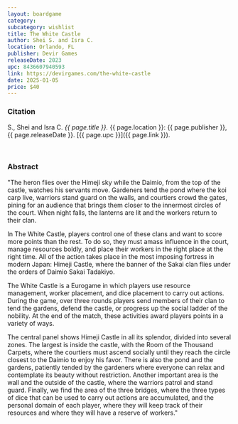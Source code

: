 ```yaml
---
layout: boardgame
category:
subcategory: wishlist
title: The White Castle
author: Shei S. and Isra C.
location: Orlando, FL
publisher: Devir Games
releaseDate: 2023
upc: 8436607940593
link: https://devirgames.com/the-white-castle
date: 2025-01-05
price: $40
---
```


### Citation

S., Shei and Isra C. *{{ page.title }}.* {{ page.location }}: {{ page.publisher }}, {{ page.releaseDate }}. [{{ page.upc }}]({{ page.link }}).

<br>


### Abstract

"The heron flies over the Himeji sky while the Daimio, from the top of the castle, watches his servants move. Gardeners tend the pond where the koi carp live, warriors stand guard on the walls, and courtiers crowd the gates, pining for an audience that brings them closer to the innermost circles of the court. When night falls, the lanterns are lit and the workers return to their clan.

In The White Castle, players control one of these clans and want to score more points than the rest. To do so, they must amass influence in the court, manage resources boldly, and place their workers in the right place at the right time. All of the action takes place in the most imposing fortress in modern Japan: Himeji Castle, where the banner of the Sakai clan flies under the orders of Daimio Sakai Tadakiyo.

The White Castle is a Eurogame in which players use resource management, worker placement, and dice placement to carry out actions. During the game, over three rounds players send members of their clan to tend the gardens, defend the castle, or progress up the social ladder of the nobility. At the end of the match, these activities award players points in a variety of ways.

The central panel shows Himeji Castle in all its splendor, divided into several zones. The largest is inside the castle, with the Room of the Thousand Carpets, where the courtiers must ascend socially until they reach the circle closest to the Daimio to enjoy his favor. There is also the pond and the gardens, patiently tended by the gardeners where everyone can relax and contemplate its beauty without restriction. Another important area is the wall and the outside of the castle, where the warriors patrol and stand guard. Finally, we find the area of the three bridges, where the three types of dice that can be used to carry out actions are accumulated, and the personal domain of each player, where they will keep track of their resources and where they will have a reserve of workers."
